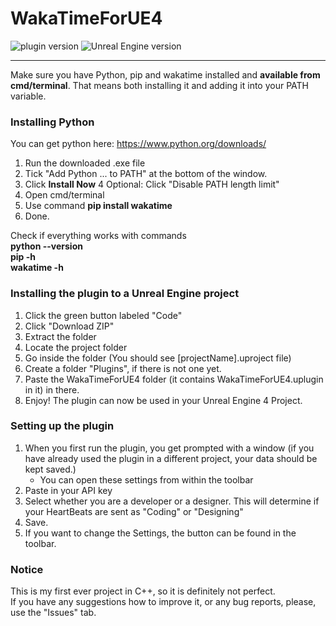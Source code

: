 # WakaTimeForUE4

![plugin version](https://img.shields.io/badge/version-1.0.3-blue) ![Unreal Engine version](https://img.shields.io/badge/Unreal%20Engine%20version-4.26-blue)

---

Make sure you have Python, pip and wakatime installed and **available from cmd/terminal**.
That means both installing it and adding it into your PATH variable.

### Installing Python
You can get python here: https://www.python.org/downloads/

1. Run the downloaded .exe file
2. Tick "Add Python ... to PATH" at the bottom of the window.
3. Click **Install Now**
4 Optional: Click "Disable PATH length limit"
5. Open cmd/terminal
6. Use command **pip install wakatime**
7. Done.

Check if everything works with commands  
**python --version**  
**pip -h**  
**wakatime -h**  

### Installing the plugin to a Unreal Engine project
1. Click the green button labeled "Code"
2. Click "Download ZIP"
3. Extract the folder
4. Locate the project folder
5. Go inside the folder (You should see [projectName].uproject file)
6. Create a folder "Plugins", if there is not one yet.
7. Paste the WakaTimeForUE4 folder (it contains WakaTimeForUE4.uplugin in it) in there.
8. Enjoy! The plugin can now be used in your Unreal Engine 4 Project.

### Setting up the plugin
1. When you first run the plugin, you get prompted with a window (if you have already used the plugin in a different project, your data should be kept saved.)
    - You can open these settings from within the toolbar
2. Paste in your API key
3. Select whether you are a developer or a designer. This will determine if your HeartBeats are sent as "Coding" or "Designing"
4. Save.
5. If you want to change the Settings, the button can be found in the toolbar.


### Notice
This is my first ever project in C++, so it is definitely not perfect.  
If you have any suggestions how to improve it, or any bug reports, please, use the "Issues" tab.
